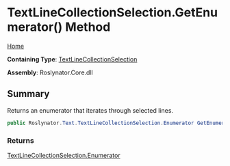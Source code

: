 # TextLineCollectionSelection\.GetEnumerator\(\) Method

[Home](../../../../README.md)

**Containing Type**: [TextLineCollectionSelection](../README.md)

**Assembly**: Roslynator\.Core\.dll

## Summary

Returns an enumerator that iterates through selected lines\.

```csharp
public Roslynator.Text.TextLineCollectionSelection.Enumerator GetEnumerator()
```

### Returns

[TextLineCollectionSelection.Enumerator](../Enumerator/README.md)

